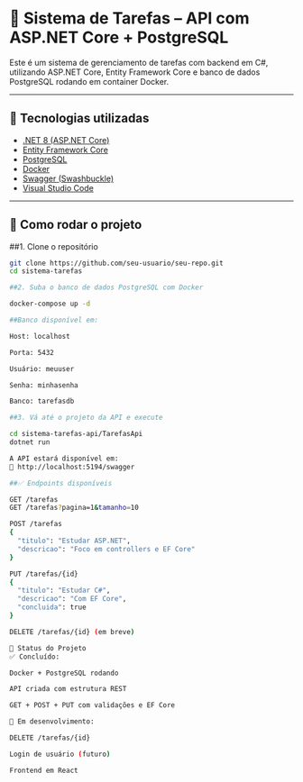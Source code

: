 # 📝 Sistema de Tarefas – API com ASP.NET Core + PostgreSQL

Este é um sistema de gerenciamento de tarefas com backend em C#, utilizando ASP.NET Core, Entity Framework Core e banco de dados PostgreSQL rodando em container Docker.

---

## 🚀 Tecnologias utilizadas

- [.NET 8 (ASP.NET Core)](https://dotnet.microsoft.com/en-us/download/dotnet/8.0)
- [Entity Framework Core](https://learn.microsoft.com/ef/core/)
- [PostgreSQL](https://www.postgresql.org/)
- [Docker](https://www.docker.com/)
- [Swagger (Swashbuckle)](https://swagger.io/tools/swagger-ui/)
- [Visual Studio Code](https://code.visualstudio.com/)

---

## 🧰 Como rodar o projeto

##1. Clone o repositório

```bash
git clone https://github.com/seu-usuario/seu-repo.git
cd sistema-tarefas

##2. Suba o banco de dados PostgreSQL com Docker

docker-compose up -d

##Banco disponível em:

Host: localhost

Porta: 5432

Usuário: meuuser

Senha: minhasenha

Banco: tarefasdb

##3. Vá até o projeto da API e execute

cd sistema-tarefas-api/TarefasApi
dotnet run

A API estará disponível em:
📍 http://localhost:5194/swagger

##✅ Endpoints disponíveis

GET /tarefas
GET /tarefas?pagina=1&tamanho=10

POST /tarefas
{
  "titulo": "Estudar ASP.NET",
  "descricao": "Foco em controllers e EF Core"
}

PUT /tarefas/{id}
{
  "titulo": "Estudar C#",
  "descricao": "Com EF Core",
  "concluida": true
}

DELETE /tarefas/{id} (em breve)

📌 Status do Projeto
✅ Concluído:

Docker + PostgreSQL rodando

API criada com estrutura REST

GET + POST + PUT com validações e EF Core

🚧 Em desenvolvimento:

DELETE /tarefas/{id}

Login de usuário (futuro)

Frontend em React